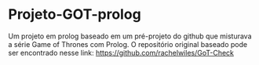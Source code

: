 # Projeto-GOT-prolog
Um projeto em prolog baseado em um pré-projeto do github que misturava a série Game of Thrones com Prolog.
O repositório original baseado pode ser encontrado nesse link: https://github.com/rachelwiles/GoT-Check
